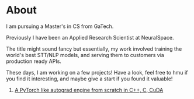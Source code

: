 # About

I am pursuing a Master's in CS from GaTech.

Previously I have been an Applied Research Scientist at NeuralSpace.

The title might sound fancy but essentially, my work involved training the world's best STT/NLP models, and serving them to customers via production ready APIs. 

These days, I am working on a few projects! Have a look, feel free to hmu if you find it interesting, and maybe give a start if you found it valuable!
1. [A PyTorch like autograd engine from scratch in C++, C, CuDA](https://github.com/10-zin/cpp-micrograd)


